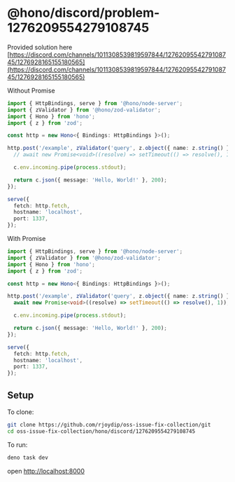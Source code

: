 # @hono/discord/problem-1276209554279108745

Provided solution here [https://discord.com/channels/1011308539819597844/1276209554279108745/1276928165155180565](https://discord.com/channels/1011308539819597844/1276209554279108745/1276928165155180565)

Without Promise

```ts
import { HttpBindings, serve } from '@hono/node-server';
import { zValidator } from '@hono/zod-validator';
import { Hono } from 'hono';
import { z } from 'zod';

const http = new Hono<{ Bindings: HttpBindings }>();

http.post('/example', zValidator('query', z.object({ name: z.string() })), async (c) => {
  // await new Promise<void>((resolve) => setTimeout(() => resolve(), 1)); // Removing this line prints "Hello" to the console.

  c.env.incoming.pipe(process.stdout);

  return c.json({ message: 'Hello, World!' }, 200);
});

serve({
  fetch: http.fetch,
  hostname: 'localhost',
  port: 1337,
});
```

With Promise

```ts
import { HttpBindings, serve } from '@hono/node-server';
import { zValidator } from '@hono/zod-validator';
import { Hono } from 'hono';
import { z } from 'zod';

const http = new Hono<{ Bindings: HttpBindings }>();

http.post('/example', zValidator('query', z.object({ name: z.string() })), async (c) => {
  await new Promise<void>((resolve) => setTimeout(() => resolve(), 1)); // Removing this line prints "Hello" to the console.

  c.env.incoming.pipe(process.stdout);

  return c.json({ message: 'Hello, World!' }, 200);
});

serve({
  fetch: http.fetch,
  hostname: 'localhost',
  port: 1337,
});
```

## Setup

To clone:

```sh
git clone https://github.com/rjoydip/oss-issue-fix-collection/git
cd oss-issue-fix-collection/hono/discord/1276209554279108745
```

To run:

```sh
deno task dev
```

open <http://localhost:8000>
